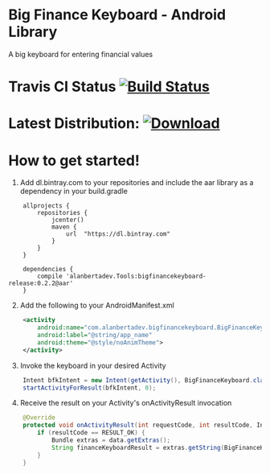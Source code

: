 # Big Finance Keyboard - Android Library
A big keyboard for entering financial values

# Travis CI Status [![Build Status](https://travis-ci.org/alanbertadev/androidbigfinancekeyboard.svg?branch=master)](https://travis-ci.org/alanbertadev/androidbigfinancekeyboard)

# Latest Distribution: [ ![Download](https://api.bintray.com/packages/alanbertadev/Tools/BigFinanceKeyboard/images/download.svg) ](https://bintray.com/alanbertadev/Tools/BigFinanceKeyboard/_latestVersion)

# How to get started!

1) Add dl.bintray.com to your repositories and include the aar library as a dependency in your build.gradle
```Gradle
    allprojects {
        repositories {
            jcenter()
            maven {
                url  "https://dl.bintray.com"
            }
        }
    }

    dependencies {
        compile 'alanbertadev.Tools:bigfinancekeyboard-release:0.2.2@aar'
    }
```

2) Add the following to your AndroidManifest.xml
```XML
    <activity
        android:name="com.alanbertadev.bigfinancekeyboard.BigFinanceKeyboard"
        android:label="@string/app_name"
        android:theme="@style/noAnimTheme">
    </activity>
```

3) Invoke the keyboard in your desired Activity
```Java
    Intent bfkIntent = new Intent(getActivity(), BigFinanceKeyboard.class);
    startActivityForResult(bfkIntent, 0);
```

4) Receive the result on your Activity's onActivityResult invocation
```Java
    @Override
    protected void onActivityResult(int requestCode, int resultCode, Intent data) {
        if (resultCode == RESULT_OK) {
            Bundle extras = data.getExtras();
            String financeKeyboardResult = extras.getString(BigFinanceKeyboard.INTENT_EXTRA_KEY);
        }
    }
```